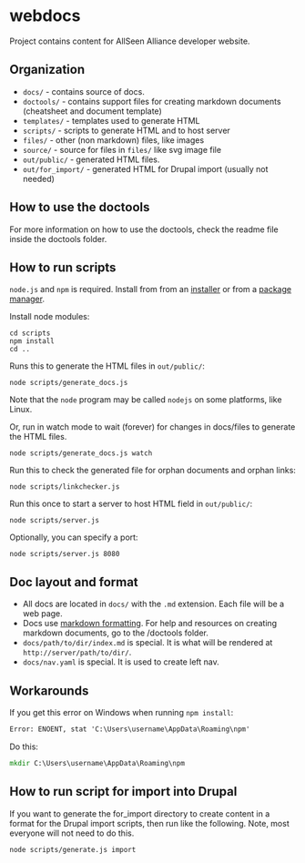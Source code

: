 webdocs
=======

Project contains content for AllSeen Alliance developer website.

Organization
------------

* `docs/` - contains source of docs.
* `doctools/` - contains support files for creating markdown documents (cheatsheet and document template)
* `templates/` - templates used to generate HTML
* `scripts/` - scripts to generate HTML and to host server
* `files/` - other (non markdown) files, like images
* `source/` - source for files in `files/` like svg image file
* `out/public/` - generated HTML files.
* `out/for_import/` - generated HTML for Drupal import (usually not needed)

How to use the doctools
-----------------------
For more information on how to use the doctools, check the readme file inside the doctools folder.


How to run scripts
------------------

`node.js` and `npm` is required.  Install from from an [installer][] or 
from a [package manager][].

[installer]: http://nodejs.org/download/
[package manager]: https://github.com/joyent/node/wiki/Installing-Node.js-via-package-manager

Install node modules:

    cd scripts
    npm install
    cd ..

Runs this to generate the HTML files in `out/public/`:

    node scripts/generate_docs.js

Note that the `node` program may be called `nodejs` on some 
platforms, like Linux.

Or, run in watch mode to wait (forever) for changes in docs/files to generate the HTML files.

    node scripts/generate_docs.js watch

Run this to check the generated file for orphan documents and orphan links:

    node scripts/linkchecker.js

Run this once to start a server to host HTML field in `out/public/`:

    node scripts/server.js

Optionally, you can specify a port:

    node scripts/server.js 8080

Doc layout and format
---------------------

* All docs are located in `docs/` with the `.md` extension.  Each file will be a web page.
* Docs use [markdown formatting][].  For help and resources on creating markdown documents, go to the /doctools folder.
* `docs/path/to/dir/index.md` is special.  It is what will be rendered at `http://server/path/to/dir/`.
* `docs/nav.yaml` is special. It is used to create left nav.

[markdown formatting]: http://daringfireball.net/projects/markdown/
[cheatsheet]: https://github.com/adam-p/markdown-here/wiki/Markdown-Cheatsheet

Workarounds
-----------

If you get this error on Windows when running `npm install`:

```bat
Error: ENOENT, stat 'C:\Users\username\AppData\Roaming\npm'
```

Do this:

```bat
mkdir C:\Users\username\AppData\Roaming\npm
```

How to run script for import into Drupal
----------------------------------------

If you want to generate the for_import directory to create content in a format
for the Drupal import scripts, then run like the following. Note, most everyone
will not need to do this.

    node scripts/generate.js import
